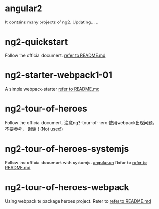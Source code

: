# angular2
It contains many projects of ng2.  Updating... ...

# ng2-quickstart
Follow the official document. [refer to README.md](./ng2-quickstart/README.md)

# ng2-starter-webpack1-01
A simple webpack-starter [refer to README.md](./ng2-starter-webpack1-01/README.md)

# ng2-tour-of-heroes
Follow the official document. 
注意ng2-tour-of-hero 使用webpack出现问题，不要参考， 谢谢！(Not used!)

# ng2-tour-of-heroes-systemjs
Follow the official document with systemjs. [angular.cn](https://angular.cn/docs/ts/latest/tutorial/)
Refer to [refer to README.md](./ng2-tour-of-heroes-systemjs/README.md)

# ng2-tour-of-heroes-webpack
Using webpack to package heroes project.
Refer to [refer to README.md](./ng2-tour-of-heroes-webpack/README.md)




